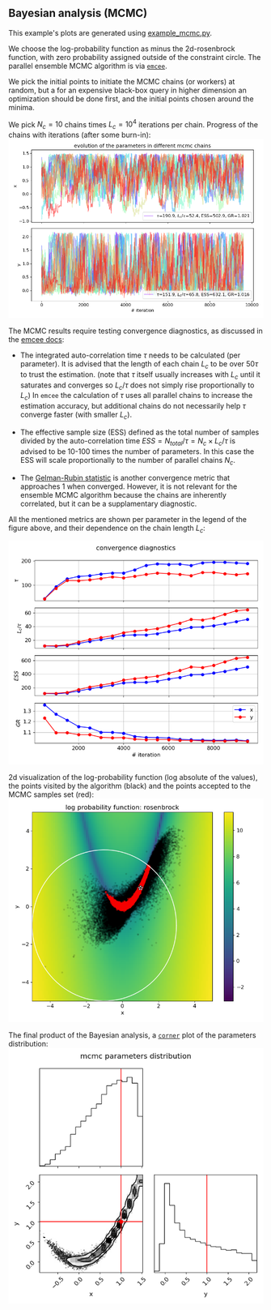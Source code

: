 
## Bayesian analysis (MCMC)

This example's plots are generated using [example_mcmc.py](../example_mcmc.py).

We choose the log-probability function as minus the 2d-rosenbrock function, with zero probability assigned outside of 
the constraint circle.
The parallel ensemble MCMC algorithm is via [``emcee``](https://github.com/dfm/emcee).

We pick the initial points to initiate the MCMC chains (or workers) at random, but a for an expensive black-box query 
in higher dimension an optimization should be done first, and the initial points chosen around the minima.

We pick $N_c=10$ chains times $L_c=10^4$ iterations per chain. 
Progress of the chains with iterations (after some burn-in):
![example_mcmc_chains_progress](pics/example_mcmc_chains_progress.png)

The MCMC results require testing convergence diagnostics, as discussed in the [emcee docs](https://emcee.readthedocs.io/en/stable/tutorials/autocorr/):

* The integrated auto-correlation time $\tau$ needs to be calculated (per parameter). 
It is advised that the length of each chain $L_c$ to be over $50\tau$ to trust the estimation.
(note that $\tau$ itself usually increases with $L_c$ until it saturates and converges so $L_c/\tau$ 
does not simply rise proportionally to $L_c$)
In `emcee` the calculation of $\tau$ uses all parallel chains to increase the estimation accuracy, 
but additional chains do not necessarily help $\tau$ converge faster (with smaller $L_c$).

* The effective sample size (ESS) defined as the total number of samples divided by the 
auto-correlation time $ESS=N_{total}/\tau=N_c \times L_c/\tau$ is advised to be 10-100 times the number of parameters.
In this case the ESS will scale proportionally to the number of parallel chains $N_c$.

* The [Gelman-Rubin statistic](https://pymcmc.readthedocs.io/en/latest/modelchecking.html) is another convergence metric that approaches 1 when converged. However, it is not 
relevant for the ensemble MCMC algorithm because the chains are inherently correlated, but it can be a supplamentary 
diagnostic. 

All the mentioned metrics are shown per parameter in the legend of the figure above, and their dependence on the chain 
length $L_c$:

![example_mcmc_convergence_diagnostics](pics/example_mcmc_convergence_diagnostics.png)

2d visualization of the log-probability function (log absolute of the values), 
the points visited by the algorithm (black) and the points accepted to the MCMC samples set (red):
![example_mcmc_2d_visualization](pics/example_mcmc_2d_visualization.png)

The final product of the Bayesian analysis, a [``corner``](https://github.com/dfm/corner.py) plot of the parameters distribution:
![example_mcmc_parameters_distribution](pics/example_mcmc_parameters_distribution.png)
